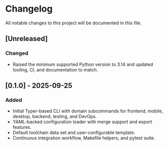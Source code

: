 # Changelog

All notable changes to this project will be documented in this file.

## [Unreleased]

### Changed
- Raised the minimum supported Python version to 3.14 and updated tooling, CI, and documentation to match.

## [0.1.0] - 2025-09-25

### Added
- Initial Typer-based CLI with domain subcommands for frontend, mobile, desktop, backend, testing, and DevOps.
- YAML-backed configuration loader with merge support and export features.
- Default toolchain data set and user-configurable template.
- Continuous integration workflow, Makefile helpers, and pytest suite.
